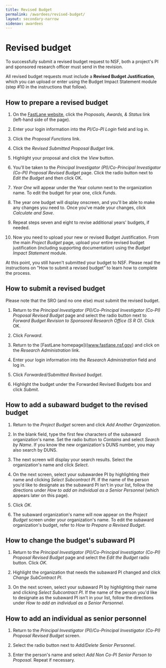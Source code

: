 ```yaml
---
title: Revised Budget
permalink: /awardees/revised-budget/
layout: secondary-narrow
sidenav: awardees
---
```


# Revised budget

To successfully submit a revised budget request to NSF, both a project's PI and sponsored research officer must send in the revision.

All revised budget requests must include a **Revised Budget Justification**, which you can upload or enter using the Budget Impact Statement module (step #10 in the instructions that follow).

## How to prepare a revised budget

1. On the [FastLane website](http://www.fastlane.nsf.gov), click the *Proposals, Awards, & Status* link (left-hand side of the page).

2. Enter your login information into the *PI/Co-PI Login* field and log in.

3. Click the *Proposal Functions* link.

4. Click the *Revised Submitted Proposal Budget* link.

5. Highlight your proposal and click the *View* button.

6. You'll be taken to the *Principal Investigator (PI)/Co-Principal Investigator (Co-PI) Proposal Revised Budget* page. Click the radio button next to *Edit the Budget* and then click OK.

7. *Year One* will appear under the Year column next to the organization name. To edit the budget for year one, click *Funds*.

8. The year one budget will display onscreen, and you'll be able to make any changes you need to. Once you've made your changes, click *Calculate and Save*.

9. Repeat steps seven and eight to revise additional years' budgets, if needed.

10. Now you need to upload your new or revised Budget Justification. From the main *Project Budget* page, upload your entire revised budget justification (including supporting documentation) using the *Budget Impact Statement* module.


At this point, you still haven't submitted your budget to NSF. Please read the instructions on "How to submit a revised budget” to learn how to complete the process.

## How to submit a revised budget

Please note that the SRO (and no one else) must submit the revised budget.

1. Return to the *Principal Investigator (PI)/Co-Principal Investigator (Co-PI) Proposal Revised Budget* page and select the radio button next to *Forward Budget Revision to Sponsored Research Office (S R O)*. Click OK.

2. Click *Forward*.

3. Return to the [FastLane homepage]((www.fastlane.nsf.gov) and click on the *Research Administration* link.

4. Enter your login information into the *Research Administration* field and log in.

5. Click *Forwarded/Submitted Revised budget*.

6. Highlight the budget under the Forwarded Revised Budgets box and click *Submit*.


## How to add a subaward budget to the revised budget

1. Return to the *Project Budget* screen and click *Add Another Organization*.

2. In the blank field, type the first few characters of the subaward organization's name. Set the radio button to *Contains* and select *Search by Name*. If you know the new organization's DUNS number, you may also search by DUNS.

3. The next screen will display your search results. Select the organization's name and click *Select*.

4. On the next screen, select your subawardee PI by highlighting their name and clicking *Select Subcontract PI*. If the name of the person you'd like to designate as the subaward PI isn't in your list, follow the directions under *How to add an individual as a Senior Personnel* (which appears later on this page).

5. Click *OK*.

6. The subaward organization's name will now appear on the *Project Budget* screen under your organization's name. To edit the subaward organization's budget, refer to *How to Prepare a Revised Budget*.

## How to change the budget's subaward PI

1. Return to the *Principal Investigator (PI)/Co-Principal Investigator (Co-PI) Proposal Revised Budget* page and select the *Edit the Budget* radio button. Click *OK*.

2. Highlight the organization that needs the subaward PI changed and click *Change SubContract PI*.

3. On the next screen, select your subaward PI by highlighting their name and clicking *Select Subcontract PI*. If the name of the person you'd like to designate as the subaward PI isn't in your list, follow the directions under *How to add an individual as a Senior Personnel*.

## How to add an individual as senior personnel

1. Return to the *Principal Investigator (PI)/Co-Principal Investigator (Co-PI) Proposal Revised Budget* screen.

2. Select the radio button next to *Add/Delete Senior Personnel*.

3. Enter the person's name and select *Add Non Co-PI Senior Person to Proposal*. Repeat if necessary.
